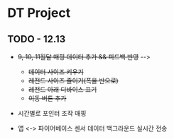 # DT Project

## TODO - 12.13

* ~~9, 10, 11월달 매핑 데이터 추가 
  && 피드백 반영~~
-->
	* ~~데이터 사이즈 키우기~~ 
	* ~~레전드 사이즈 줄이기(폭을 반으로)~~
	* ~~레전드 아래 디바이스 표기~~
	* ~~이동 버튼 추가~~

* 시간별로 포인터 조작 매핑
*  앱 <-> 파이어베이스 센서 데이터 백그라운드 실시간 전송


